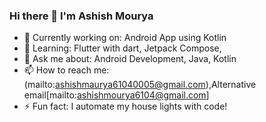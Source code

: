 ### Hi there 👋 I'm Ashish Mourya

- 🔭 Currently working on: Android App using Kotlin
- 🌱 Learning: Flutter with dart, Jetpack Compose, 
- 💬 Ask me about: Android Development, Java, Kotlin
- 📫 How to reach me:(mailto:ashishmaurya61040005@gmail.com),Alternative email[mailto:ashishmourya6104@gmail.com]
- ⚡ Fun fact: I automate my house lights with code!
